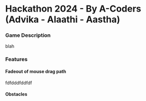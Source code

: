 # Hackathon 2024 - By A-Coders (Advika - Alaathi - Aastha)
### Game Description
blah

### Features

#### Fadeout of mouse drag path
fdfdddfddfdf

#### Obstacles



### 
